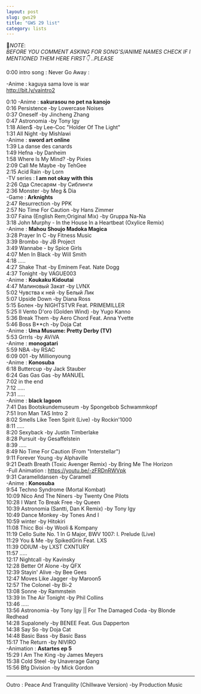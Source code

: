 ```yaml
---
layout: post
slug: gws29
title: "GWS 29 list"
category: lists
---
```

<p>📌<em>NOTE</em>:<br>
<em>BEFORE YOU COMMENT ASKING FOR SONG'S/ANIME NAMES CHECK IF I MENTIONED THEM HERE FIRST👇 ..PLEASE</em></p>
<p>0:00 intro song : Never Go Away :<br>
<p>        -Anime : kaguya sama love is war<br>
<a href="http://bit.ly/vaintro2">http://bit.ly/vaintro2</a><br>
    <p>
        0:10    -Anime : <strong>sakurasou no pet na kanojo</strong><br>
        0:16    Persistence -by Lowercase Noises<br>
        0:37    Oneself -by Jincheng Zhang<br>
        0:47    Astronomia -by Tony Igy<br>
        1:18    Alien$ -by Lee-Coc "Holder Of The Light"<br>
        1:31    All Night -by Mishlawi<br>
                -Anime : <strong>sword art online</strong><br>
        1:39    La danse des canards<br>
        1:49    Hefna -by Danheim<br>
        1:58    Where Is My Mind? -by Pixies<br>
        2:09    Call Me Maybe -by TehGee<br>
        2:15    Acid Rain -by Lorn<br>
                -TV series : <strong>I am not okay with this</strong><br>
        2:26    Ода Слесарям -by Сиблинги<br>
        2:36    Monster -by Meg & Dia<br>
                -Game : <strong>Arknights</strong><br>
        2:47    Resurrection -by PPK<br>
        2:57    No Time For Caution -by Hans Zimmer<br>
        3:07    Faina (English Rem;Original Mix) -by Gruppa Na-Na<br>
        3:18    John Murphy - In the House In a Heartbeat (Oxylice Remix)<br>
                -Anime : <strong>Mahou Shoujo Madoka Magica</strong><br>
        3:28    Prayer In C -by Fitness Music<br>
        3:39    Brombo -by JB Project<br>
        3:49    Wannabe - by Spice Girls<br>
        4:07    Men In Black -by Will Smith<br>
        4:18    .....<br>
        4:27    Shake That -by Eminem Feat. Nate Dogg<br>
        4:37    Tonight -by VAGUE003<br>
                -Anime : <strong>Koukaku Kidoutai</strong><br>
        4:47    Малиновый Закат -by LVNX<br>
        5:02    Чувства к ней -by Белый Лик<br>
        5:07    Upside Down -by Diana Ross<br>
        5:15    Болен -by NIGHTSTVR Feat. PRIMEMILLER<br>
        5:25    Il Vento D'oro (Golden Wind) -by Yugo Kanno<br>
        5:36    Break Them -by Aero Chord Feat. Anna Yvette<br>
        5:46    Boss B**ch -by Doja Cat<br>
                -Anime : <strong>Uma Musume: Pretty Derby (TV)</strong><br>
        5:53    Grrrls -by AViVA<br>
                -Anime : <strong>monogatari</strong><br>
        5:59    NBA -by RSAC<br>
        6:09    001 -by Millionyoung<br>
                -Anime : <strong>Konosuba</strong><br>
        6:18    Buttercup -by Jack Stauber<br>
        6:24    Gas Gas Gas -by MANUEL<br>
        7:02    in the end<br>
        7:12    .....<br>
        7:31    .....<br>
                -Anime : <strong>black lagoon</strong><br>
        7:41    Das Bootskundemuseum -by Spongebob Schwammkopf<br>
        7:51    Iron Man TAS Intro 2<br>
        8:02    Smells Like Teen Spirit (Live) -by Rockin'1000<br>
        8:11    .....<br>
        8:20    Sexyback -by Justin Timberlake<br>
        8:28    Pursuit -by Gesaffelstein<br>
        8:39    .....<br>
        8:49    No Time For Caution (From "Interstellar")<br>
        9:11    Forever Young -by Alphaville<br>
        9:21    Death Breath (Toxic Avenger Remix) -by Bring Me The Horizon<br>
                -Full Animation : <a href="https://youtu.be/-zFRDnRWVpk">https://youtu.be/-zFRDnRWVpk</a><br>
        9:31    Caramelldansen -by Caramell<br>
                -Anime : <strong>Konosuba</strong><br>
        9:54    Techno Syndrome (Mortal Kombat)<br>
        10:09   Nico And The Niners -by Twenty One Pilots<br>
        10:28   I Want To Break Free -by Queen<br>
        10:39   Astronomia (Santti, Dan K Remix) -by Tony Igy<br>
        10:49   Dance Monkey -by Tones And I<br>
        10:59   winter -by Hitokiri<br>
        11:08   Thicc Boi -by Wooli & Kompany<br>
        11:19   Cello Suite No. 1 In G Major, BWV 1007: I. Prelude (Live)<br>
        11:29   You & Me -by SpikedGrin Feat. LXS<br>
        11:39   ODIUM -by LXST CXNTURY<br>
        11:57   .....<br>
        12:17   Nightcall -by Kavinsky<br>
        12:28   Better Of Alone -by QFX<br>
        12:39   Stayin' Alive -by Bee Gees<br>
        12:47   Moves Like Jagger -by Maroon5<br>
        12:57   The Colonel -by Bi-2<br>
        13:08   Sonne -by Rammstein<br>
        13:39   In The Air Tonight -by Phil Collins<br>
        13:46   .....<br>
        13:56   Astronomia -by Tony Igy || For The Damaged Coda -by Blonde Redhead<br>
        14:28   Supalonely -by BENEE Feat. Gus Dapperton<br>
        14:38   Say So -by Doja Cat<br>
        14:48   Basic Bass -by Basic Bass<br>
        15:17   The Return -by NIVIRO<br>
                -Animation : <strong>Astartes ep 5</strong><br>
        15:29   I Am The King -by James Meyers<br>
        15:38   Cold Steel -by Unaverage Gang<br>
        15:56   Bfg Division -by Mick Gordon<br>
    </p>
    <hr>
    <p>
        Outro : Peace And Tranquility (Chillwave Version) -by Production Music
    </p>